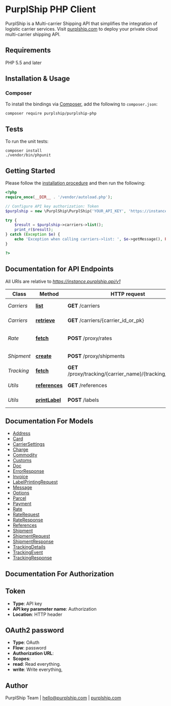 # PurplShip PHP Client

PurplShip is a Multi-carrier Shipping API that simplifies the integration of logistic carrier services.
Visit [purplship.com](https://purplship.com) to deploy your private cloud multi-carrier shipping API.

## Requirements

PHP 5.5 and later

## Installation & Usage
### Composer

To install the bindings via [Composer](http://getcomposer.org/), add the following to `composer.json`:

```
composer require purplship/purplship-php
```

## Tests

To run the unit tests:

```
composer install
./vendor/bin/phpunit
```

## Getting Started

Please follow the [installation procedure](#installation--usage) and then run the following:

```php
<?php
require_once(__DIR__ . '/vendor/autoload.php');

// Configure API key authorization: Token
$purplship = new \PurplShip\PurplShip('YOUR_API_KEY', 'https://instance.purplship.api/v1');

try {
    $result = $purplship->carriers->list();
    print_r($result);
} catch (Exception $e) {
    echo 'Exception when calling carriers->list: ', $e->getMessage(), PHP_EOL;
}

?>
```

## Documentation for API Endpoints

All URIs are relative to *https://instance.purplship.api/v1*

Class | Method | HTTP request | Description
------------ | ------------- | ------------- | -------------
*Carriers* | [**list**](docs/Api/Carriers.md#list) | **GET** /carriers | List all Carriers
*Carriers* | [**retrieve**](docs/Api/Carriers.md#retrieve) | **GET** /carriers/{carrier_id_or_pk} | Retrieve a Carrier
*Rate* | [**fetch**](docs/Api/Rate.md#fetch) | **POST** /proxy/rates | Fetch Shipment Rates
*Shipment* | [**create**](docs/Api/Shipment.md#create) | **POST** /proxy/shipments | Create a Shipment
*Tracking* | [**fetch**](docs/Api/Tracking.md#fetch) | **GET** /proxy/tracking/{carrier_name}/{tracking_number} | Track a Shipment
*Utils* | [**references**](docs/Api/Utils.md#references) | **GET** /references | Get all References
*Utils* | [**printLabel**](docs/Api/Utils.md#printlabel) | **POST** /labels | Print a Label


## Documentation For Models

 - [Address](docs/Model/Address.md)
 - [Card](docs/Model/Card.md)
 - [CarrierSettings](docs/Model/CarrierSettings.md)
 - [Charge](docs/Model/Charge.md)
 - [Commodity](docs/Model/Commodity.md)
 - [Customs](docs/Model/Customs.md)
 - [Doc](docs/Model/Doc.md)
 - [ErrorResponse](docs/Model/ErrorResponse.md)
 - [Invoice](docs/Model/Invoice.md)
 - [LabelPrintingRequest](docs/Model/LabelPrintingRequest.md)
 - [Message](docs/Model/Message.md)
 - [Options](docs/Model/Options.md)
 - [Parcel](docs/Model/Parcel.md)
 - [Payment](docs/Model/Payment.md)
 - [Rate](docs/Model/Rate.md)
 - [RateRequest](docs/Model/RateRequest.md)
 - [RateResponse](docs/Model/RateResponse.md)
 - [References](docs/Model/References.md)
 - [Shipment](docs/Model/Shipment.md)
 - [ShipmentRequest](docs/Model/ShipmentRequest.md)
 - [ShipmentResponse](docs/Model/ShipmentResponse.md)
 - [TrackingDetails](docs/Model/TrackingDetails.md)
 - [TrackingEvent](docs/Model/TrackingEvent.md)
 - [TrackingResponse](docs/Model/TrackingResponse.md)


## Documentation For Authorization


## Token

- **Type**: API key
- **API key parameter name**: Authorization
- **Location**: HTTP header

## OAuth2 password

- **Type**: OAuth
- **Flow**: password
- **Authorization URL**: 
- **Scopes**: 
 - **read**: Read everything.
 - **write**: Write everything,


## Author

PurplShip Team | hello@purplship.com | [purplship.com](https://purplship.com)
